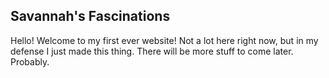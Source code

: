 ## Savannah's Fascinations

Hello! Welcome to my first ever website! Not a lot here right now,
but in my defense I just made this thing. There will be more stuff to 
come later. Probably. 
